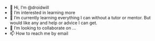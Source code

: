 - 👋 Hi, I’m @droidwill
- 👀 I’m interested in learning more 
- 🌱 I’m currently learning everything I can without a tutor or mentor. But would like any and help or advice I can get.
- 💞️ I’m looking to collaborate on ...
- 📫 How to reach me by email 

<!---
droidwill/droidwill is a ✨ special ✨ repository because its `README.md` (this file) appears on your GitHub profile.
You can click the Preview link to take a look at your changes.
--->
